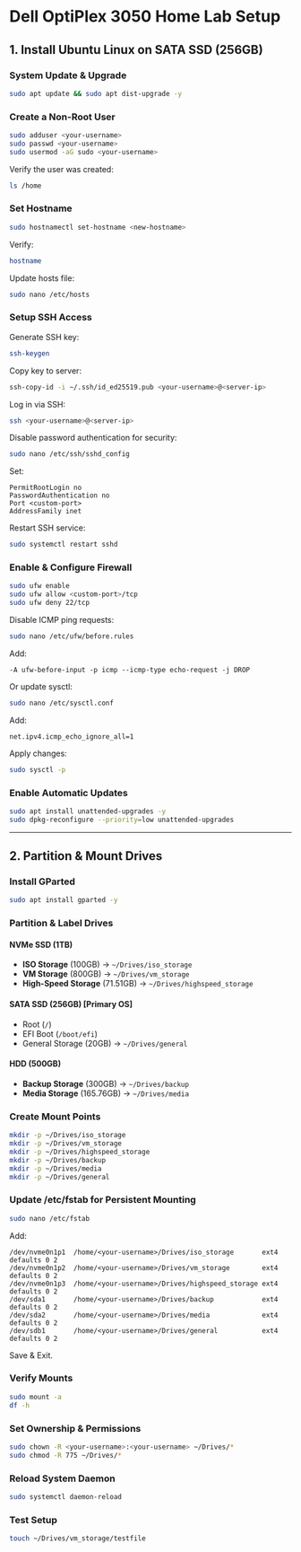 # Dell OptiPlex 3050 Home Lab Setup

## **1. Install Ubuntu Linux on SATA SSD (256GB)**

### **System Update & Upgrade**
```bash
sudo apt update && sudo apt dist-upgrade -y
```

### **Create a Non-Root User**
```bash
sudo adduser <your-username>
sudo passwd <your-username>
sudo usermod -aG sudo <your-username>
```
Verify the user was created:
```bash
ls /home
```

### **Set Hostname**
```bash
sudo hostnamectl set-hostname <new-hostname>
```
Verify:
```bash
hostname
```
Update hosts file:
```bash
sudo nano /etc/hosts
```

### **Setup SSH Access**
Generate SSH key:
```bash
ssh-keygen
```
Copy key to server:
```bash
ssh-copy-id -i ~/.ssh/id_ed25519.pub <your-username>@<server-ip>
```
Log in via SSH:
```bash
ssh <your-username>@<server-ip>
```
Disable password authentication for security:
```bash
sudo nano /etc/ssh/sshd_config
```
Set:
```plaintext
PermitRootLogin no
PasswordAuthentication no
Port <custom-port>
AddressFamily inet
```
Restart SSH service:
```bash
sudo systemctl restart sshd
```

### **Enable & Configure Firewall**
```bash
sudo ufw enable
sudo ufw allow <custom-port>/tcp
sudo ufw deny 22/tcp
```
Disable ICMP ping requests:
```bash
sudo nano /etc/ufw/before.rules
```
Add:
```plaintext
-A ufw-before-input -p icmp --icmp-type echo-request -j DROP
```
Or update sysctl:
```bash
sudo nano /etc/sysctl.conf
```
Add:
```plaintext
net.ipv4.icmp_echo_ignore_all=1
```
Apply changes:
```bash
sudo sysctl -p
```

### **Enable Automatic Updates**
```bash
sudo apt install unattended-upgrades -y
sudo dpkg-reconfigure --priority=low unattended-upgrades
```

---

## **2. Partition & Mount Drives**
### **Install GParted**
```bash
sudo apt install gparted -y
```

### **Partition & Label Drives**
#### **NVMe SSD (1TB)**
- **ISO Storage** (100GB) → `~/Drives/iso_storage`
- **VM Storage** (800GB) → `~/Drives/vm_storage`
- **High-Speed Storage** (71.51GB) → `~/Drives/highspeed_storage`

#### **SATA SSD (256GB) [Primary OS]**
- Root (`/`)
- EFI Boot (`/boot/efi`)
- General Storage (20GB) → `~/Drives/general`

#### **HDD (500GB)**
- **Backup Storage** (300GB) → `~/Drives/backup`
- **Media Storage** (165.76GB) → `~/Drives/media`

### **Create Mount Points**
```bash
mkdir -p ~/Drives/iso_storage
mkdir -p ~/Drives/vm_storage
mkdir -p ~/Drives/highspeed_storage
mkdir -p ~/Drives/backup
mkdir -p ~/Drives/media
mkdir -p ~/Drives/general
```

### **Update /etc/fstab for Persistent Mounting**
```bash
sudo nano /etc/fstab
```
Add:
```plaintext
/dev/nvme0n1p1  /home/<your-username>/Drives/iso_storage       ext4    defaults 0 2
/dev/nvme0n1p2  /home/<your-username>/Drives/vm_storage        ext4    defaults 0 2
/dev/nvme0n1p3  /home/<your-username>/Drives/highspeed_storage ext4    defaults 0 2
/dev/sda1       /home/<your-username>/Drives/backup            ext4    defaults 0 2
/dev/sda2       /home/<your-username>/Drives/media             ext4    defaults 0 2
/dev/sdb1       /home/<your-username>/Drives/general           ext4    defaults 0 2
```
Save & Exit.

### **Verify Mounts**
```bash
sudo mount -a
df -h
```

### **Set Ownership & Permissions**
```bash
sudo chown -R <your-username>:<your-username> ~/Drives/*
sudo chmod -R 775 ~/Drives/*
```

### **Reload System Daemon**
```bash
sudo systemctl daemon-reload
```

### **Test Setup**
```bash
touch ~/Drives/vm_storage/testfile
```

